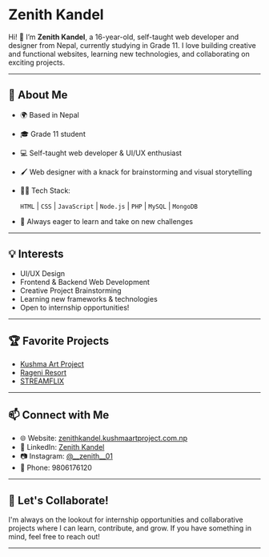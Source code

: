 # Zenith Kandel

Hi! 👋 I’m **Zenith Kandel**, a 16-year-old, self-taught web developer and designer from Nepal, currently studying in Grade 11. I love building creative and functional websites, learning new technologies, and collaborating on exciting projects.




---




## 🚀 About Me

- 🌍 Based in Nepal
- 🎓 Grade 11 student
- 💻 Self-taught web developer & UI/UX enthusiast
- 🖌️ Web designer with a knack for brainstorming and visual storytelling
- 🧑‍💻 Tech Stack:

  `HTML` | `CSS` | `JavaScript` | `Node.js` | `PHP` | `MySQL` | `MongoDB`
- 🎯 Always eager to learn and take on new challenges



---


## 💡 Interests

- UI/UX Design
- Frontend & Backend Web Development
- Creative Project Brainstorming
- Learning new frameworks & technologies
- Open to internship opportunities!


---

## 🏆 Favorite Projects

- [Kushma Art Project](https://github.com/zenith-001/kushma-art-project)
- [Rageni Resort](https://github.com/zenith-001/rageni-resort)
- [STREAMFLIX](https://github.com/zenith-001/STREAMFLIX)


---

## 📫 Connect with Me

- 🌐 Website: [zenithkandel.kushmaartproject.com.np](https://zenithkandel.kushmaartproject.com.np)
- 💼 LinkedIn: [Zenith Kandel](https://www.linkedin.com/in/zenith-kandel-8a7781320/)
- 📷 Instagram: [@__zenith__01](https://www.instagram.com/__zenith__01/)
- 📱 Phone: 9806176120

---

## 🙌 Let's Collaborate!

I'm always on the lookout for internship opportunities and collaborative projects where I can learn, contribute, and grow. If you have something in mind, feel free to reach out!

---


